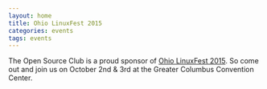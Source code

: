 ```yaml
---
layout: home
title: Ohio LinuxFest 2015
categories: events
tags: events
---
```


The Open Source Club is a proud sponsor of [Ohio LinuxFest 2015](https://ohiolinux.org/). So come out and join us on October 2nd & 3rd at the Greater Columbus Convention Center.
